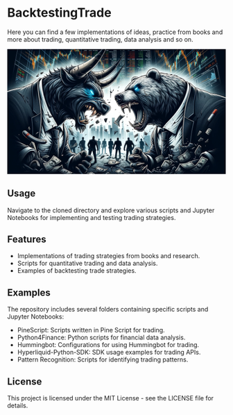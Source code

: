 # BacktestingTrade
Here you can find a few implementations of ideas, practice from books and more about trading, quantitative trading, data analysis and so on.

![Image1](_images/bullvsbear.webp)

## Usage
Navigate to the cloned directory and explore various scripts and Jupyter Notebooks for implementing and testing trading strategies.

## Features
- Implementations of trading strategies from books and research.
- Scripts for quantitative trading and data analysis.
- Examples of backtesting trade strategies.

## Examples
The repository includes several folders containing specific scripts and Jupyter Notebooks:
- PineScript: Scripts written in Pine Script for trading.
- Python4Finance: Python scripts for financial data analysis.
- Hummingbot: Configurations for using Hummingbot for trading.
- Hyperliquid-Python-SDK: SDK usage examples for trading APIs.
- Pattern Recognition: Scripts for identifying trading patterns.

## License
This project is licensed under the MIT License - see the LICENSE file for details.
